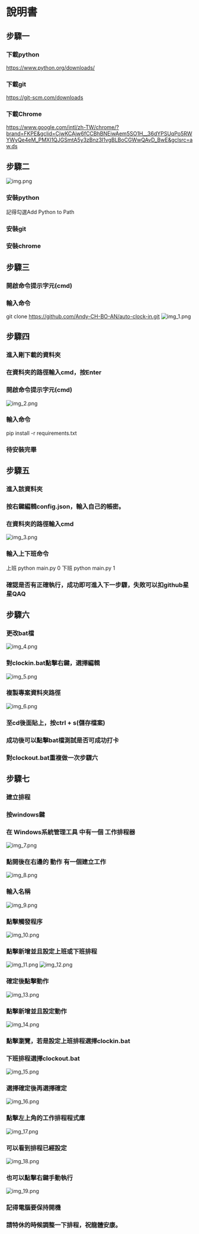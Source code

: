 # 說明書
## 步驟一
### 下載python
https://www.python.org/downloads/
### 下載git
https://git-scm.com/downloads
### 下載Chrome
https://www.google.com/intl/zh-TW/chrome/?brand=FKPE&gclid=CjwKCAjw6fCCBhBNEiwAem5SO1H__36dYPSUqPo5RWYWyQe4eM_PMXI1QJGSmtA5y3zBnz3I1vgBLBoCGWwQAvD_BwE&gclsrc=aw.ds
## 步驟二
![img.png](img.png)
### 安裝python
記得勾選Add Python to Path
### 安裝git
### 安裝chrome
## 步驟三
### 開啟命令提示字元(cmd)
### 輸入命令
git clone https://github.com/Andy-CH-BO-AN/auto-clock-in.git
![img_1.png](img_1.png)
## 步驟四
### 進入剛下載的資料夾
### 在資料夾的路徑輸入cmd，按Enter
### 開啟命令提示字元(cmd)
![img_2.png](img_2.png)
### 輸入命令
pip install -r requirements.txt
### 待安裝完畢
## 步驟五
### 進入該資料夾
### 按右鍵編輯config.json，輸入自己的帳密。
### 在資料夾的路徑輸入cmd
![img_3.png](img_3.png)
### 輸入上下班命令
上班 python main.py 0
下班 python main.py 1
### 確認是否有正確執行，成功即可進入下一步驟，失敗可以扣github星星QAQ
## 步驟六
### 更改bat檔
![img_4.png](img_4.png)
### 對clockin.bat點擊右鍵，選擇編輯
![img_5.png](img_5.png)
### 複製專案資料夾路徑
![img_6.png](img_6.png)
### 至cd後面貼上，按ctrl + s(儲存檔案)
### 成功後可以點擊bat檔測試是否可成功打卡
### 對clockout.bat重複做一次步驟六
## 步驟七
### 建立排程
### 按windows鍵
### 在 Windows系統管理工具 中有一個 工作排程器
![img_7.png](img_7.png)
### 點開後在右邊的 動作 有一個建立工作
![img_8.png](img_8.png)
### 輸入名稱
![img_9.png](img_9.png)
### 點擊觸發程序
![img_10.png](img_10.png)
### 點擊新增並且設定上班或下班排程
![img_11.png](img_11.png)
![img_12.png](img_12.png)
### 確定後點擊動作
![img_13.png](img_13.png)
### 點擊新增並且設定動作
![img_14.png](img_14.png)
### 點擊瀏覽，若是設定上班排程選擇clockin.bat
### 下班排程選擇clockout.bat
![img_15.png](img_15.png)
### 選擇確定後再選擇確定
![img_16.png](img_16.png)
### 點擊左上角的工作排程程式庫
![img_17.png](img_17.png)
### 可以看到排程已經設定
![img_18.png](img_18.png)
### 也可以點擊右鍵手動執行
![img_19.png](img_19.png)
### 記得電腦要保持開機
### 請特休的時候調整一下排程，祝龍體安康。
